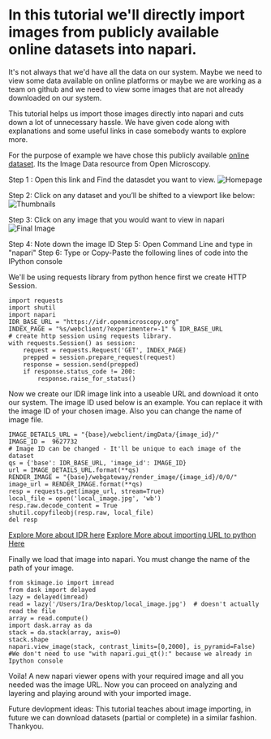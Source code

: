 # In this tutorial we'll directly import images from publicly available online datasets into napari. 

It's not always that we'd have all the data on our system. Maybe we need to view some data available on online platforms or maybe we are working as a team on github and we need to view some images that are not already downloaded on our system. 

This tutorial helps us import those images directly into napari and cuts down a lot of unnecessary hassle. We have given code along with explanations and some useful links in case somebody wants to explore more.

For the purpose of example we have chose this publicly available [online dataset](https://idr.openmicroscopy.org/ "IDR from Open Microscopy"). Its the Image Data resource from Open Microscopy.

Step 1 : Open this link and Find the datasdet you want to view.
![Homepage](https://drive.google.com/file/d/1Y75_78QItfhWOGkxiOktWd7F7UZ2TSiy/view?usp=sharing)

Step 2: Click on any dataset and you’ll be shifted to a viewport like below: 
![Thumbnails](https://drive.google.com/file/d/18Mh-IkpkpdaQfJrfvIT6diXv01MzGLMz/view?usp=sharing)

Step 3: Click on any image that you would want to view in napari 
![Final Image]("https://drive.google.com/file/d/1BXnLnMbW85iaiCw9E0LQcFzngiqeSz97/view?usp=sharing")

Step 4: Note down the image ID
Step 5: Open Command Line and type in "napari"
Step 6: Type or Copy-Paste the following lines of code into the IPython console

We'll be using requests library from python hence first we create HTTP Session.
```
import requests
import shutil 
import napari 
IDR_BASE_URL = "https://idr.openmicroscopy.org"
INDEX_PAGE = "%s/webclient/?experimenter=-1" % IDR_BASE_URL
# create http session using requests library. 
with requests.Session() as session:
    request = requests.Request('GET', INDEX_PAGE)
    prepped = session.prepare_request(request)
    response = session.send(prepped)
    if response.status_code != 200:
        response.raise_for_status()
```

Now we create our IDR image link into a useable URL and download it onto our system.
The image ID used below is an example. You can replace it with the image ID of your chosen image.
Also you can change the name of image file.
```
IMAGE_DETAILS_URL = "{base}/webclient/imgData/{image_id}/"
IMAGE_ID = 	9627732
# Image ID can be changed - It'll be unique to each image of the dataset
qs = {'base': IDR_BASE_URL, 'image_id': IMAGE_ID}
url = IMAGE_DETAILS_URL.format(**qs)
RENDER_IMAGE = "{base}/webgateway/render_image/{image_id}/0/0/"
image_url = RENDER_IMAGE.format(**qs)
resp = requests.get(image_url, stream=True)
local_file = open('local_image.jpg', 'wb')
resp.raw.decode_content = True
shutil.copyfileobj(resp.raw, local_file)
del resp
```
[Explore More about IDR here](https://github.com/IDR/idr-notebooks/blob/master/IDR_API_example_script.ipynb "IDR code examples")
[Explore More about importing URL to python Here](https://www.dev2qa.com/how-to-download-image-file-from-url-use-python-requests-or-wget-module/ "dev2qa")


Finally we load that image into napari. 
You must change the name of the path of your image. 
```
from skimage.io import imread
from dask import delayed
lazy = delayed(imread)
read = lazy('/Users/Ira/Desktop/local_image.jpg')  # doesn't actually read the file
array = read.compute() 
import dask.array as da
stack = da.stack(array, axis=0)
stack.shape
napari.view_image(stack, contrast_limits=[0,2000], is_pyramid=False)
#We don't need to use "with napari.gui_qt():" because we already in Ipython console
```
Voila! A new napari viewer opens with your required image and all you needed was the image URL. 
Now you can proceed on analyzing and layering and playing around with your imported image. 

Future devlopment ideas: This tutorial teaches about image importing, in future we can download datasets (partial or complete) in a similar fashion.
Thankyou. 


